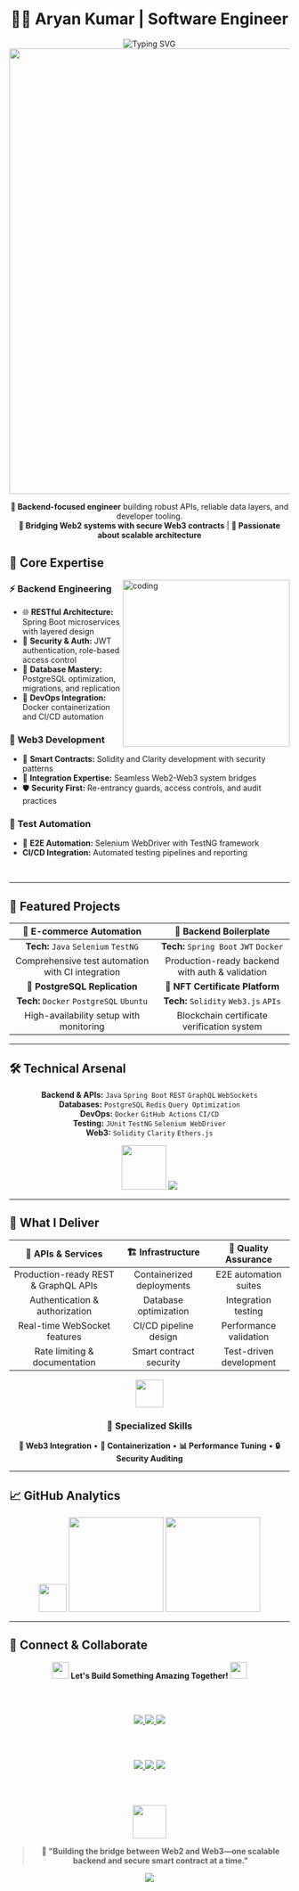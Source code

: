 <div align="center">

# 👨‍💻 Aryan Kumar | Software Engineer

<img src="https://readme-typing-svg.demolab.com?font=Fira+Code&weight=600&size=24&duration=3000&pause=1000&color=36BCF7&center=true&vCenter=true&width=700&lines=Backend+Engineer+%7C+API+Architect;Building+Scalable+Systems+%26+Microservices;Web2+%E2%9C%95+Web3+Integration+Specialist;Spring+Boot+%7C+PostgreSQL+%7C+Docker+Expert;Smart+Contracts+%7C+Test+Automation" alt="Typing SVG" />

<img src="https://user-images.githubusercontent.com/74038190/212284100-561aa473-3905-4a80-b561-0d28506553ee.gif" width="800">

**🔧 Backend-focused engineer** building robust APIs, reliable data layers, and developer tooling.  
**🌉 Bridging Web2 systems with secure Web3 contracts** | **🚀 Passionate about scalable architecture**

</div>

## 🚀 Core Expertise

<img align="right" alt="coding" width="300" src="https://user-images.githubusercontent.com/74038190/229223263-cf2e4b07-2615-4f87-9c38-e37600f8381a.gif">

### ⚡ **Backend Engineering**
- 🌐 **RESTful Architecture:** Spring Boot microservices with layered design
- 🔐 **Security & Auth:** JWT authentication, role-based access control
- 🐘 **Database Mastery:** PostgreSQL optimization, migrations, and replication
- 🐳 **DevOps Integration:** Docker containerization and CI/CD automation

### 🔮 **Web3 Development**
- 📜 **Smart Contracts:** Solidity and Clarity development with security patterns
- 🔗 **Integration Expertise:** Seamless Web2-Web3 system bridges
- 🛡️ **Security First:** Re-entrancy guards, access controls, and audit practices

### 🎯 **Test Automation**
- 🤖 **E2E Automation:** Selenium WebDriver with TestNG framework
-  **CI/CD Integration:** Automated testing pipelines and reporting

<br clear="right"/>

---

## 🧩 Featured Projects

<div align="center">

| 🛒 **E-commerce Automation** | 🚀 **Backend Boilerplate** |
|:---:|:---:|
| **Tech:** `Java` `Selenium` `TestNG` | **Tech:** `Spring Boot` `JWT` `Docker` |
| Comprehensive test automation with CI integration | Production-ready backend with auth & validation |
| **🔄 PostgreSQL Replication** | **🎨 NFT Certificate Platform** |
| **Tech:** `Docker` `PostgreSQL` `Ubuntu` | **Tech:** `Solidity` `Web3.js` `APIs` |
| High-availability setup with monitoring | Blockchain certificate verification system |

</div>

---

## 🛠️ Technical Arsenal

<div align="center">

**Backend & APIs:** `Java` `Spring Boot` `REST` `GraphQL` `WebSockets`  
**Databases:** `PostgreSQL` `Redis` `Query Optimization`  
**DevOps:** `Docker` `GitHub Actions` `CI/CD`  
**Testing:** `JUnit` `TestNG` `Selenium WebDriver`  
**Web3:** `Solidity` `Clarity` `Ethers.js`  

<img src="https://user-images.githubusercontent.com/74038190/212257467-871d32b7-e401-42e8-a166-fcfd7baa4c6b.gif" width="80">

<img src="https://skillicons.dev/icons?i=java,spring,postgres,docker,solidity,selenium,redis,github&theme=dark" />

</div>

---

## 💼 What I Deliver

<div align="center">

| 🎯 **APIs & Services** | 🏗️ **Infrastructure** | 🧪 **Quality Assurance** |
|:---:|:---:|:---:|
| Production-ready REST & GraphQL APIs | Containerized deployments | E2E automation suites |
| Authentication & authorization | Database optimization | Integration testing |
| Real-time WebSocket features | CI/CD pipeline design | Performance validation |
| Rate limiting & documentation | Smart contract security | Test-driven development |

<img src="https://user-images.githubusercontent.com/74038190/216644507-4f06ea29-bf55-4356-aac0-d42751461a9d.gif" width="50">

### 🌟 **Specialized Skills**
**🔗 Web3 Integration** • **🐳 Containerization** • **📊 Performance Tuning** • **🔒 Security Auditing**

</div>

---

## 📈 GitHub Analytics

<div align="center">

<img src="https://user-images.githubusercontent.com/74038190/216656264-fa3da252-8877-4e53-8ff6-7b2378d1524e.gif" width="50">

<img src="https://github-readme-streak-stats.herokuapp.com?user=arkrly&theme=tokyonight_duo&hide_border=true&background=0D1117&stroke=58A6FF&ring=58A6FF&fire=FF6B6B&currStreakLabel=FF6B6B" height="170" />
<img src="https://github-readme-stats.vercel.app/api/top-langs/?username=arkrly&layout=compact&theme=tokyonight&hide_border=true&bg_color=0D1117&title_color=58A6FF&text_color=C9D1D9" height="170" />

</div>

---

## 🔗 Connect & Collaborate

<div align="center">

<img src="https://user-images.githubusercontent.com/74038190/216656343-491beb87-2496-4aab-9d65-00aa04d87bcc.gif" width="30"> **Let's Build Something Amazing Together!** <img src="https://user-images.githubusercontent.com/74038190/216656343-491beb87-2496-4aab-9d65-00aa04d87bcc.gif" width="30">

<br><br>

<a href="https://drive.google.com/file/d/1r368f46NrHRPkUOGl2TJ-4VhErSAFXOZ/view?usp=drive_link" target="_blank">
  <img src="https://img.shields.io/badge/📄_Resume-FF6B6B?style=for-the-badge&logoColor=white&logo=adobeacrobatreader" />
</a>
<a href="https://aryank.netlify.app" target="_blank">
  <img src="https://img.shields.io/badge/🌐_Portfolio-4ECDC4?style=for-the-badge&logoColor=white&logo=netlify" />
</a>
<a href="mailto:aryankxd@gmail.com" target="_blank">
  <img src="https://img.shields.io/badge/✉️_Email-45B7D1?style=for-the-badge&logoColor=white&logo=gmail" />
</a>

<br><br>

<a href="https://linkedin.com/in/aryankjsr" target="_blank">
  <img src="https://img.shields.io/badge/LinkedIn-0077B5?style=for-the-badge&logo=linkedin&logoColor=white" />
</a>
<a href="https://twitter.com/aryankxd" target="_blank">
  <img src="https://img.shields.io/badge/Twitter-1DA1F2?style=for-the-badge&logo=twitter&logoColor=white" />
</a>
<a href="https://stackoverflow.com/users/19245724" target="_blank">
  <img src="https://img.shields.io/badge/Stack_Overflow-FE7A16?style=for-the-badge&logo=stackoverflow&logoColor=white" />
</a>

<br><br>

<img src="https://user-images.githubusercontent.com/74038190/216644507-4f06ea29-bf55-4356-aac0-d42751461a9d.gif" width="60">

> **🚀 "Building the bridge between Web2 and Web3—one scalable backend and secure smart contract at a time."**

<img src="https://capsule-render.vercel.app/api?type=waving&color=gradient&customColorList=6,11,20&height=100&section=footer&text=Thanks%20for%20visiting!&fontSize=30&fontColor=fff&animation=twinkling&fontAlignY=65"/>

</div>
